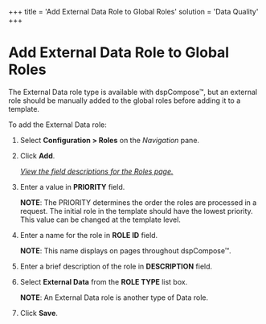 +++
title = 'Add External Data Role to Global Roles'
solution = 'Data Quality'
+++

# Add External Data Role to Global Roles

The External Data role type is available with dspCompose™, but an
external role should be manually added to the global roles before adding
it to a template.

To add the External Data role:

1.  Select **Configuration \> Roles** on the
    <span style="font-style: italic;">Navigation</span> pane.

2.  Click **Add**.
    
    *[View the field descriptions for the Roles
    page.](../Page_Desc/Roles_H)*

3.  Enter a value in **PRIORITY** field.
    
    **NOTE**: The PRIORITY determines the order the roles are processed
    in a request. The initial role in the template should have the
    lowest priority. This value can be changed at the template level.

4.  Enter a name for the role in **ROLE ID** field.
    
    **NOTE**: This name displays on pages throughout dspCompose™.

5.  Enter a brief description of the role in **DESCRIPTION** field.

6.  Select **External Data** from the **ROLE TYPE** list box.
    
    **NOTE**: An External Data role is another type of Data role.

7.  Click **Save**.
